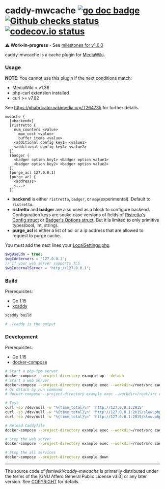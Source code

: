 # caddy-mwcache [![go doc badge]][go doc link] [![Github checks status]][github checks link] [![codecov.io status]][codecov.io link]

**⚠️ Work-in-progress** - See [milestones for v1.0.0](https://github.com/femiwiki/caddy-mwcache/milestone/1)

caddy-mwcache is a cache plugin for [MediaWiki].

### Usage

**NOTE**: You cannot use this plugin if the next conditions match:

- MediaWiki < v1.36
- php-curl extension installed
- curl >= v7.62

See https://phabricator.wikimedia.org/T264735 for further details.

```caddyfile
mwcache {
  [<backend>]
  [ristretto {
    num_counters <value>
	  max_cost <value>
	  buffer_items <value>
    <additional config key1> <value1>
    <additional config key2> <value2>
  }]
  [badger {
    <badger option key1> <badger option value1>
    <badger option key2> <badger option value2>
  }]
  [purge_acl 127.0.0.1]
  [purge_acl {
    <address1>
    <...>
  }]
```

- **backend** is either `ristretto`, `badger`, or `map`(experimental). Default to `ristretto`.
- **ristretto** and **badger** are also used as a block to configure backend. Configuration keys are snake case versions of fields of [Ristretto's Config struct](https://pkg.go.dev/github.com/dgraph-io/ristretto#Config) or [Badger's Options struct](https://pkg.go.dev/github.com/dgraph-io/badger/v3@v3.2011.1#Options). But it is limited to only primitive types(bool, int, string).
- **purge_acl** is either a list of acl or a ip address that are allowed to request to purge cache.

You must add the next lines your [LocalSettings.php].

```php
$wgUseCdn = true;
$wgCdnServers = '127.0.0.1';
// If your web server supports TLS
$wgInternalServer = 'http://127.0.0.1';
```

### Build

Prerequisites:

- Go 1.15
- [xcaddy]

```bash
xcaddy build

# ./caddy is the output
```

### Development

Prerequisites:

- Go 1.15
- [docker-compose]

```bash
# Start a php-fpm server
docker-compose --project-directory example up --detach
# Start a web server
docker-compose --project-directory example exec --workdir=/root/src caddy xcaddy start --config example/Caddyfile
# Or detach by run command
# docker-compose --project-directory example exec --workdir=/root/src caddy xcaddy run --config example/Caddyfile

# Test
curl -so /dev/null -w "%{time_total}\n" 'http://127.0.0.1:2015'
curl -so /dev/null -w "%{time_total}\n" 'http://127.0.0.1:2015/slow.php'
curl -so /dev/null -w "%{time_total}\n" 'http://127.0.0.1:2015/slow.php'

# Reload Caddyfile
docker-compose --project-directory example exec --workdir=/root/src caddy xcaddy reload --config example/Caddyfile

# Stop the web server
docker-compose --project-directory example exec --workdir=/root/src caddy xcaddy stop

# Stop the all services
docker-compose --project-directory example down
```

---

The source code of _femiwiki/caddy-mwcache_ is primarily distributed under the terms
of the [GNU Affero General Public License v3.0] or any later version. See
[COPYRIGHT] for details.

[go doc badge]: https://img.shields.io/badge/godoc-reference-blue.svg
[go doc link]: http://godoc.org/github.com/femiwiki/caddy-mwcache
[github checks status]: https://badgen.net/github/checks/femiwiki/caddy-mwcache/main
[github checks link]: https://github.com/femiwiki/caddy-mwcache/actions
[codecov.io status]: https://badgen.net/codecov/c/github/femiwiki/caddy-mwcache
[codecov.io link]: https://codecov.io/gh/femiwiki/caddy-mwcache
[mediawiki]: https://www.mediawiki.org
[xcaddy]: https://github.com/caddyserver/xcaddy
[docker-compose]: https://docs.docker.com/compose/
[localsettings.php]: https://www.mediawiki.org/wiki/Manual:LocalSettings.php
[copyright]: COPYRIGHT
